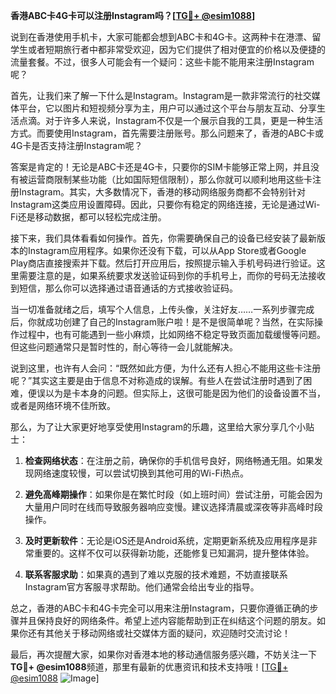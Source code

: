 **香港ABC卡4G卡可以注册Instagram吗？[[TG💪+ @esim1088](https://t.me/s/esim1088)]**

说到在香港使用手机卡，大家可能都会想到ABC卡和4G卡。这两种卡在港漂、留学生或者短期旅行者中都非常受欢迎，因为它们提供了相对便宜的价格以及便捷的流量套餐。不过，很多人可能会有一个疑问：这些卡能不能用来注册Instagram呢？

首先，让我们来了解一下什么是Instagram。Instagram是一款非常流行的社交媒体平台，它以图片和短视频分享为主，用户可以通过这个平台与朋友互动、分享生活点滴。对于许多人来说，Instagram不仅是一个展示自我的工具，更是一种生活方式。而要使用Instagram，首先需要注册账号。那么问题来了，香港的ABC卡或4G卡是否支持注册Instagram呢？

答案是肯定的！无论是ABC卡还是4G卡，只要你的SIM卡能够正常上网，并且没有被运营商限制某些功能（比如国际短信限制），那么你就可以顺利地用这些卡注册Instagram。其实，大多数情况下，香港的移动网络服务商都不会特别针对Instagram这类应用设置障碍。因此，只要你有稳定的网络连接，无论是通过Wi-Fi还是移动数据，都可以轻松完成注册。

接下来，我们具体看看如何操作。首先，你需要确保自己的设备已经安装了最新版本的Instagram应用程序。如果你还没有下载，可以从App Store或者Google Play商店直接搜索并下载。然后打开应用后，按照提示输入手机号码进行验证。这里需要注意的是，如果系统要求发送验证码到你的手机号上，而你的号码无法接收到短信，那么你可以选择通过语音通话的方式接收验证码。

当一切准备就绪之后，填写个人信息，上传头像，关注好友……一系列步骤完成后，你就成功创建了自己的Instagram账户啦！是不是很简单呢？当然，在实际操作过程中，也有可能遇到一些小麻烦，比如网络不稳定导致页面加载缓慢等问题。但这些问题通常只是暂时性的，耐心等待一会儿就能解决。

说到这里，也许有人会问：“既然如此方便，为什么还有人担心不能用这些卡注册呢？”其实这主要是由于信息不对称造成的误解。有些人在尝试注册时遇到了困难，便误以为是卡本身的问题。但实际上，这很可能是因为他们的设备设置不当，或者是网络环境不佳所致。

那么，为了让大家更好地享受使用Instagram的乐趣，这里给大家分享几个小贴士：

1. **检查网络状态**：在注册之前，确保你的手机信号良好，网络畅通无阻。如果发现网络速度较慢，可以尝试切换到其他可用的Wi-Fi热点。

2. **避免高峰期操作**：如果你是在繁忙时段（如上班时间）尝试注册，可能会因为大量用户同时在线而导致服务器响应变慢。建议选择清晨或深夜等非高峰时段操作。

3. **及时更新软件**：无论是iOS还是Android系统，定期更新系统及应用程序是非常重要的。这样不仅可以获得新功能，还能修复已知漏洞，提升整体体验。

4. **联系客服求助**：如果真的遇到了难以克服的技术难题，不妨直接联系Instagram官方客服寻求帮助。他们通常会给出专业的指导。

总之，香港的ABC卡和4G卡完全可以用来注册Instagram，只要你遵循正确的步骤并且保持良好的网络条件。希望上述内容能帮助到正在纠结这个问题的朋友。如果你还有其他关于移动网络或社交媒体方面的疑问，欢迎随时交流讨论！

最后，再次提醒大家，如果你对香港本地的移动通信服务感兴趣，不妨关注一下**TG💪+ @esim1088**频道，那里有最新的优惠资讯和技术支持哦！[[TG💪+ @esim1088](https://t.me/s/esim1088) ![Image](https://i.postimg.cc/4NQfJmqS/Snipaste-2025-05-13-00-14-12.png)]